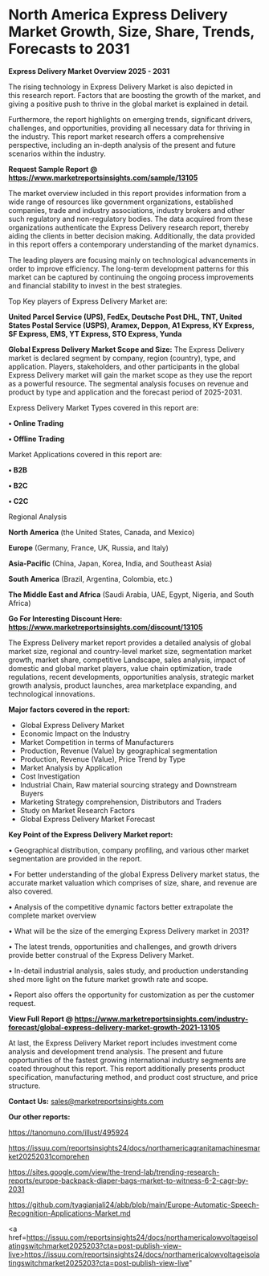  # North America Express Delivery Market Growth, Size, Share, Trends, Forecasts to 2031

<Strong> Express Delivery Market Overview 2025 - 2031</strong>

The rising technology in Express Delivery Market is also depicted in this research report. Factors that are boosting the growth of the market, and giving a positive push to thrive in the global market is explained in detail.

Furthermore, the report highlights on emerging trends, significant drivers, challenges, and opportunities, providing all necessary data for thriving in the industry. This report market research offers a comprehensive perspective, including an in-depth analysis of the present and future scenarios within the industry.

<strong>Request Sample Report @ <a href=https://www.marketreportsinsights.com/sample/13105>https://www.marketreportsinsights.com/sample/13105</a></strong>

The market overview included in this report provides information from a wide range of resources like government organizations, established companies, trade and industry associations, industry brokers and other such regulatory and non-regulatory bodies. The data acquired from these organizations authenticate the Express Delivery research report, thereby aiding the clients in better decision making. Additionally, the data provided in this report offers a contemporary understanding of the market dynamics.

The leading players are focusing mainly on technological advancements in order to improve efficiency. The long-term development patterns for this market can be captured by continuing the ongoing process improvements and financial stability to invest in the best strategies.

Top Key players of Express Delivery Market are:

<strong>United Parcel Service (UPS), FedEx, Deutsche Post DHL, TNT, United States Postal Service (USPS), Aramex, Deppon, A1 Express, KY Express, SF Express, EMS, YT Express, STO Express, Yunda</strong>

<strong><b>Global Express Delivery Market Scope and Size:</b></strong>
The Express Delivery market is declared segment by company, region (country), type, and application. Players, stakeholders, and other participants in the global Express Delivery market will gain the market scope as they use the report as a powerful resource. The segmental analysis focuses on revenue and product by type and application and the forecast period of 2025-2031.

Express Delivery Market Types covered in this report are:

<strong>• Online Trading

• Offline Trading</strong>

Market Applications covered in this report are:

<strong>• B2B

• B2C

• C2C</strong> 

Regional Analysis

<strong>North America</strong> (the United States, Canada, and Mexico)

<strong>Europe</strong> (Germany, France, UK, Russia, and Italy)

<strong>Asia-Pacific</strong> (China, Japan, Korea, India, and Southeast Asia)

<strong>South America</strong> (Brazil, Argentina, Colombia, etc.)

<strong>The Middle East and Africa</strong> (Saudi Arabia, UAE, Egypt, Nigeria, and South Africa)

<strong>Go For Interesting Discount Here: <a href=https://www.marketreportsinsights.com/discount/13105>https://www.marketreportsinsights.com/discount/13105</a></strong>

The Express Delivery market report provides a detailed analysis of global market size, regional and country-level market size, segmentation market growth, market share, competitive Landscape, sales analysis, impact of domestic and global market players, value chain optimization, trade regulations, recent developments, opportunities analysis, strategic market growth analysis, product launches, area marketplace expanding, and technological innovations.

<strong><b>Major factors covered in the report:</b></strong>
<ul>
  <li>Global Express Delivery Market </li>
  <li>Economic Impact on the Industry</li>
  <li>Market Competition in terms of Manufacturers</li>
  <li>Production, Revenue (Value) by geographical segmentation</li>
  <li>Production, Revenue (Value), Price Trend by Type</li>
  <li>Market Analysis by Application</li>
  <li>Cost Investigation</li>
  <li>Industrial Chain, Raw material sourcing strategy and Downstream Buyers</li>
  <li>Marketing Strategy comprehension, Distributors and Traders</li>
  <li>Study on Market Research Factors</li>
  <li>Global Express Delivery Market Forecast</li>
</ul>

<strong><b>Key Point of the Express Delivery Market report:</b></strong>

• Geographical distribution, company profiling, and various other market segmentation are provided in the report.

• For better understanding of the global Express Delivery market status, the accurate market valuation which comprises of size, share, and revenue are also covered.

• Analysis of the competitive dynamic factors better extrapolate the complete market overview

• What will be the size of the emerging Express Delivery market in 2031?

• The latest trends, opportunities and challenges, and growth drivers provide better construal of the Express Delivery Market.

• In-detail industrial analysis, sales study, and production understanding shed more light on the future market growth rate and scope.

• Report also offers the opportunity for customization as per the customer request.

<strong><b>View Full Report @ <a href=https://www.marketreportsinsights.com/industry-forecast/global-express-delivery-market-growth-2021-13105>https://www.marketreportsinsights.com/industry-forecast/global-express-delivery-market-growth-2021-13105</a></b></strong>


At last, the Express Delivery Market report includes investment come analysis and development trend analysis. The present and future opportunities of the fastest growing international industry segments are coated throughout this report. This report additionally presents product specification, manufacturing method, and product cost structure, and price structure.

<strong>Contact Us:</strong>
sales@marketreportsinsights.com

<strong>Our other reports:</strong>

<a href=https://tanomuno.com/illust/495924>https://tanomuno.com/illust/495924</a>

<a href=https://issuu.com/reportsinsights24/docs/northamericagranitamachinesmarket20252031comprehen>https://issuu.com/reportsinsights24/docs/northamericagranitamachinesmarket20252031comprehen</a>

<a href=https://sites.google.com/view/the-trend-lab/trending-research-reports/europe-backpack-diaper-bags-market-to-witness-6-2-cagr-by-2031>https://sites.google.com/view/the-trend-lab/trending-research-reports/europe-backpack-diaper-bags-market-to-witness-6-2-cagr-by-2031</a>

<a href=https://github.com/tyagianjali24/abb/blob/main/Europe-Automatic-Speech-Recognition-Applications-Market.md>https://github.com/tyagianjali24/abb/blob/main/Europe-Automatic-Speech-Recognition-Applications-Market.md</a>

<a href=https://issuu.com/reportsinsights24/docs/northamericalowvoltageisolatingswitchmarket2025203?cta=post-publish-view-live>https://issuu.com/reportsinsights24/docs/northamericalowvoltageisolatingswitchmarket2025203?cta=post-publish-view-live</a>"
